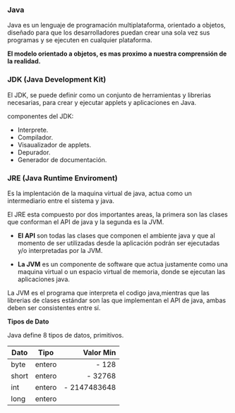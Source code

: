 ### Java
Java es un lenguaje de programación multiplataforma, orientado a objetos, diseñado para que los desarrolladores puedan crear una sola vez sus programas y se ejecuten en cualquier plataforma.

**El modelo orientado a objetos, es mas proximo a nuestra comprensión de la realidad.**

### JDK (Java Development Kit)

El JDK, se puede definir como un conjunto de herramientas y librerias necesarias, para crear y ejecutar applets y aplicaciones en Java.

componentes del JDK:

+ Interprete.
+ Compilador.
+ Visaualizador de applets.
+ Depurador.
+ Generador de documentación.

### JRE (Java Runtime Enviroment)

Es la implentación de la maquina virtual de java, actua como un intermediario entre el sistema y java.

El JRE esta compuesto por dos importantes areas, la primera son las clases que conforman el API de java y la segunda es la JVM.

+ **El API** son todas las clases que componen el ambiente java y que al momento de ser utilizadas desde la aplicación podrán ser ejecutadas y/o interpretadas por la JVM.

+ **La JVM** es un componente de software que actua justamente como una maquina virtual o un espacio virtual de memoria, donde se ejecutan las aplicaciones java.

La JVM es el programa que interpreta el codigo java,mientras que las librerias de clases estándar son las que implementan el API de java, ambas deben ser consistentes entre sí.

**Tipos de Dato**

Java define 8 tipos de datos, primitivos.

| Dato    | Tipo   | Valor Min    |
| --------|:------:| ------------:|
| byte    | entero | - 128        |
| short   | entero | - 32768      |
| int     | entero | - 2147483648 |
| long    | entero |              |
